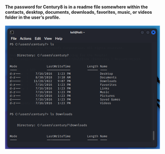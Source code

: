 #
#### The password for Century8 is in a readme file somewhere within the contacts, desktop, documents, downloads, favorites, music, or videos folder in the user’s profile.

![UI Image](https://github.com/FacelessHacker/Under-the-Wire-CENTURY/blob/main/10.png)
